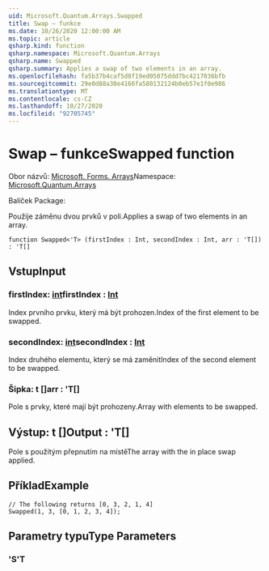 ```yaml
---
uid: Microsoft.Quantum.Arrays.Swapped
title: Swap – funkce
ms.date: 10/26/2020 12:00:00 AM
ms.topic: article
qsharp.kind: function
qsharp.namespace: Microsoft.Quantum.Arrays
qsharp.name: Swapped
qsharp.summary: Applies a swap of two elements in an array.
ms.openlocfilehash: fa5b37b4caf5d8f19ed05075ddd7bc4217036bfb
ms.sourcegitcommit: 29e0d88a30e4166fa580132124b0eb57e1f0e986
ms.translationtype: MT
ms.contentlocale: cs-CZ
ms.lasthandoff: 10/27/2020
ms.locfileid: "92705745"
---
```

# <a name="swapped-function"></a><span data-ttu-id="cc926-102">Swap – funkce</span><span class="sxs-lookup"><span data-stu-id="cc926-102">Swapped function</span></span>

<span data-ttu-id="cc926-103">Obor názvů: [Microsoft. Forms. Arrays](xref:Microsoft.Quantum.Arrays)</span><span class="sxs-lookup"><span data-stu-id="cc926-103">Namespace: [Microsoft.Quantum.Arrays](xref:Microsoft.Quantum.Arrays)</span></span>

<span data-ttu-id="cc926-104">Balíček [](https://nuget.org/packages/)</span><span class="sxs-lookup"><span data-stu-id="cc926-104">Package: [](https://nuget.org/packages/)</span></span>


<span data-ttu-id="cc926-105">Použije záměnu dvou prvků v poli.</span><span class="sxs-lookup"><span data-stu-id="cc926-105">Applies a swap of two elements in an array.</span></span>

```qsharp
function Swapped<'T> (firstIndex : Int, secondIndex : Int, arr : 'T[]) : 'T[]
```


## <a name="input"></a><span data-ttu-id="cc926-106">Vstup</span><span class="sxs-lookup"><span data-stu-id="cc926-106">Input</span></span>

### <a name="firstindex--int"></a><span data-ttu-id="cc926-107">firstIndex: [int](xref:microsoft.quantum.lang-ref.int)</span><span class="sxs-lookup"><span data-stu-id="cc926-107">firstIndex : [Int](xref:microsoft.quantum.lang-ref.int)</span></span>

<span data-ttu-id="cc926-108">Index prvního prvku, který má být prohozen.</span><span class="sxs-lookup"><span data-stu-id="cc926-108">Index of the first element to be swapped.</span></span>


### <a name="secondindex--int"></a><span data-ttu-id="cc926-109">secondIndex: [int](xref:microsoft.quantum.lang-ref.int)</span><span class="sxs-lookup"><span data-stu-id="cc926-109">secondIndex : [Int](xref:microsoft.quantum.lang-ref.int)</span></span>

<span data-ttu-id="cc926-110">Index druhého elementu, který se má zaměnit</span><span class="sxs-lookup"><span data-stu-id="cc926-110">Index of the second element to be swapped.</span></span>


### <a name="arr--t"></a><span data-ttu-id="cc926-111">Šipka: t []</span><span class="sxs-lookup"><span data-stu-id="cc926-111">arr : 'T[]</span></span>

<span data-ttu-id="cc926-112">Pole s prvky, které mají být prohozeny.</span><span class="sxs-lookup"><span data-stu-id="cc926-112">Array with elements to be swapped.</span></span>



## <a name="output--t"></a><span data-ttu-id="cc926-113">Výstup: t []</span><span class="sxs-lookup"><span data-stu-id="cc926-113">Output : 'T[]</span></span>

<span data-ttu-id="cc926-114">Pole s použitým přepnutím na místě</span><span class="sxs-lookup"><span data-stu-id="cc926-114">The array with the in place swap applied.</span></span>

## <a name="example"></a><span data-ttu-id="cc926-115">Příklad</span><span class="sxs-lookup"><span data-stu-id="cc926-115">Example</span></span>

```qsharp
// The following returns [0, 3, 2, 1, 4]
Swapped(1, 3, [0, 1, 2, 3, 4]);
```

## <a name="type-parameters"></a><span data-ttu-id="cc926-116">Parametry typu</span><span class="sxs-lookup"><span data-stu-id="cc926-116">Type Parameters</span></span>

### <a name="t"></a><span data-ttu-id="cc926-117">'S</span><span class="sxs-lookup"><span data-stu-id="cc926-117">'T</span></span>

